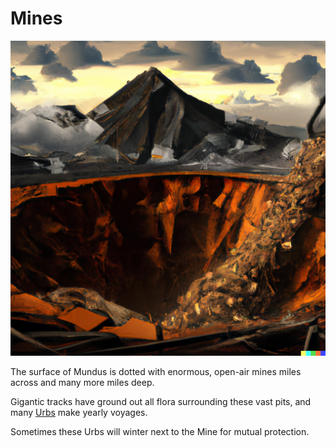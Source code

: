 # Mines

![Mines](images/mines.png)

The surface of Mundus is dotted with enormous, open-air mines miles across and many more miles deep.

Gigantic tracks have ground out all flora surrounding these vast pits, and many [Urbs](background/urbs.md) make yearly voyages.

Sometimes these Urbs will winter next to the Mine for mutual protection.